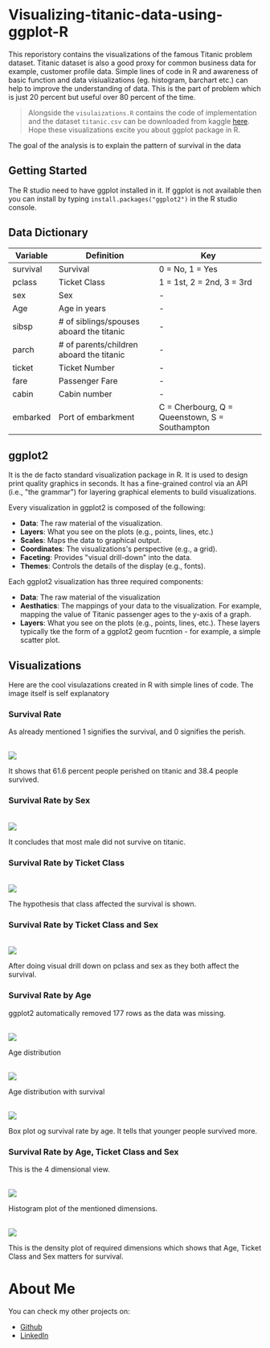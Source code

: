# Visualizing-titanic-data-using-ggplot-R
This reporistory contains the visualizations of the famous Titanic problem dataset. Titanic dataset is also a good proxy for common business data for example, customer profile data. Simple lines of code in R and awareness of basic function and data visiualizations (eg. histogram, barchart etc.) can help to improve the understanding of data. This is the part of problem which is just 20 percent but useful over 80 percent of the time. 
> Alongside the ```visulaizations.R``` contains the code of implementation and the dataset ```titanic.csv``` can be downloaded from kaggle [here](https://www.kaggle.com/c/titanic/data). Hope these visualizations excite you about ggplot package in R.

The goal of the analysis is to explain the pattern of survival in the data


## Getting Started
The R studio need to have ggplot installed in it. If ggplot is not available then you can install by typing ```install.packages("ggplot2")``` in the R studio console. 

## Data Dictionary


| Variable  | Definition | Key |
| ------------- | ------------- | ------------- |
| survival  | Survival  | 0 = No, 1 = Yes  |
| pclass  | Ticket Class  | 1 = 1st, 2 = 2nd, 3 = 3rd  |
| sex  | Sex  | -  |
| Age  | Age in years  | -  |
| sibsp  | # of siblings/spouses aboard the titanic | -  |
| parch  | # of parents/children aboard the titanic | -  |
| ticket  | Ticket Number | -  |
| fare  | Passenger Fare | -  |
| cabin  | Cabin number | -  |
| embarked  | Port of embarkment | C = Cherbourg, Q = Queenstown, S = Southampton  |

## ggplot2
It is the de facto standard visualization package in R. It is used to design print quality graphics in seconds. It has a fine-grained control via an API (i.e., "the grammar") for layering graphical elements to build visualizations. 

Every visualization in ggplot2 is composed of the following:

* <b>Data</b>: The raw material of the visualization.
* <b>Layers</b>: What you see on the plots (e.g., points, lines, etc.)
* <b>Scales</b>: Maps the data to graphical output.
* <b>Coordinates</b>: The visualizations's perspective (e.g., a grid).
* <b>Faceting</b>: Provides "visual drill-down" into the data.
* <b>Themes</b>: Controls the details of the display (e.g., fonts).

Each ggplot2  visualization has three required components:

* <b>Data</b>: The raw material of the visualization
* <b>Aesthatics</b>: The mappings of your data to the visualization. For example, mapping the value of Titanic passenger ages to the y-axis of a graph.
* <b>Layers</b>: What you see on the plots (e.g., points, lines, etc.). These layers typically tke the form of a ggplot2 geom fucntion - for example, a simple scatter plot.

## Visualizations

Here are the cool visulazations created in R with simple lines of code. The image itself is self explanatory

### Survival Rate

As already mentioned 1 signifies the survival, and 0 signifies the perish.

<br>
<img src ="visualizations/Survival Rate_png.png">
<br>

It shows that 61.6 percent people perished on titanic and 38.4 people survived. 

### Survival Rate by Sex

<br>
<img src ="visualizations/Survival Rate by Sex.png">
<br>

It concludes that most male did not survive on titanic.

### Survival Rate by Ticket Class

<br>
<img src ="visualizations/Survival Rate by Pclass.png">
<br>

The hypothesis that class affected the survival is shown.

### Survival Rate by Ticket Class and Sex

<br>
<img src ="visualizations/Survival Rate by Pclass and sex.png">
<br>

After doing visual drill down on pclass and sex as they both affect the survival.

### Survival Rate by Age

ggplot2 automatically removed 177 rows as the data was missing.

<br>
<img src ="visualizations/Titanic Age Distribution.png">
<br>

Age distribution

<br>
<img src ="visualizations/Titanic Survival Rates by Age.png">
<br>

Age distribution with survival

<br>
<img src ="visualizations/Titanic Survival Rates by Age box_plot.png">
<br>

Box plot og survival rate by age. It tells that younger people survived more.

### Survival Rate by Age, Ticket Class and Sex

This is the 4 dimensional view.

<br>
<img src ="visualizations/Titanic Survival Rates by Age, Pclass and Sex histogram.png">
<br>

Histogram plot of the mentioned dimensions.

<br>
<img src ="visualizations/Titanic Survival Rates by Age, Pclass and Sex.png">
<br>

This is the density plot of required dimensions which shows that Age, Ticket Class and Sex matters for survival. 

# About Me

You can check my other projects on:
* [Github](https://github.com/riturajkush)
* [LinkedIn](https://www.linkedin.com/in/rajkush/)












